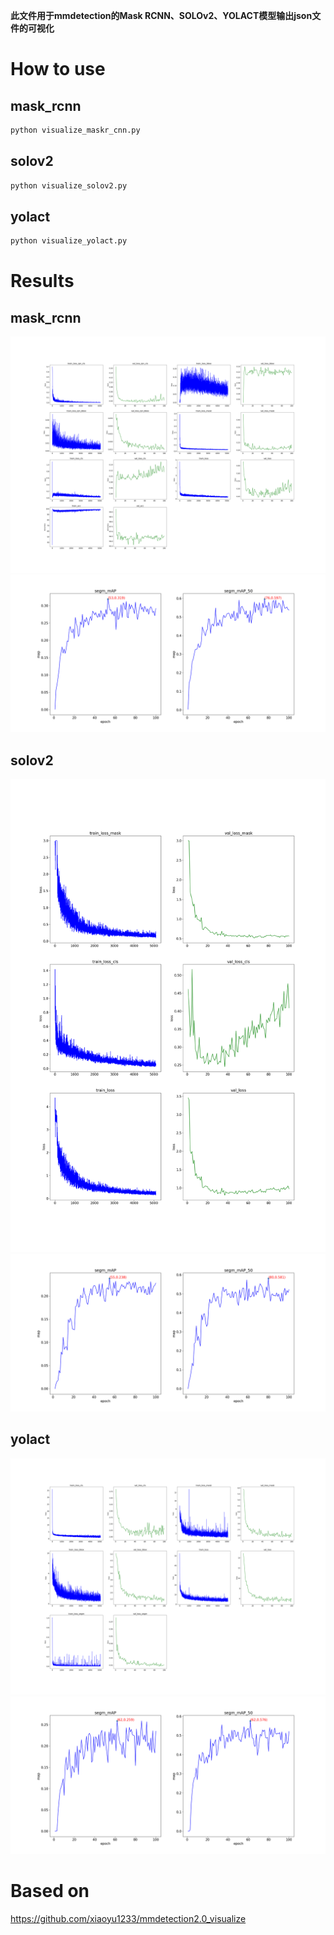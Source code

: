**此文件用于mmdetection的Mask RCNN、SOLOv2、YOLACT模型输出json文件的可视化**

# How to use
## mask_rcnn
```bash
python visualize_maskr_cnn.py
```
## solov2
```bash
python visualize_solov2.py
```
## yolact
```bash
python visualize_yolact.py
```

# Results
## mask_rcnn
![image](examples/mask_rcnn.json_loss.png)
![image](examples/mask_rcnn.json_map.png)
## solov2
![image](examples/solov2.json_loss.png)
![image](examples/solov2.json_map.png)
## yolact
![image](examples/yolact.json_loss.png)
![image](examples/yolact.json_map.png)

# Based on
https://github.com/xiaoyu1233/mmdetection2.0_visualize
